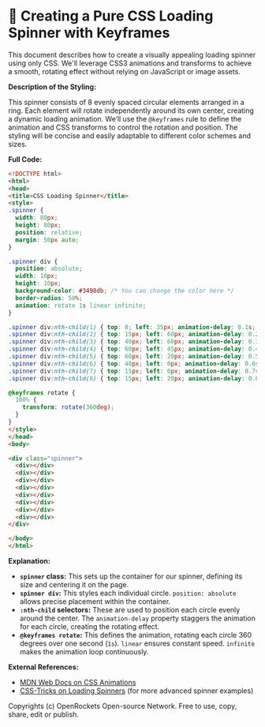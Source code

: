 # 🐞 Creating a Pure CSS Loading Spinner with Keyframes


This document describes how to create a visually appealing loading spinner using only CSS. We'll leverage CSS3 animations and transforms to achieve a smooth, rotating effect without relying on JavaScript or image assets.

**Description of the Styling:**

This spinner consists of 8 evenly spaced circular elements arranged in a ring.  Each element will rotate independently around its own center, creating a dynamic loading animation.  We’ll use the `@keyframes` rule to define the animation and CSS transforms to control the rotation and position.  The styling will be concise and easily adaptable to different color schemes and sizes.


**Full Code:**

```html
<!DOCTYPE html>
<html>
<head>
<title>CSS Loading Spinner</title>
<style>
.spinner {
  width: 80px;
  height: 80px;
  position: relative;
  margin: 50px auto;
}

.spinner div {
  position: absolute;
  width: 10px;
  height: 10px;
  background-color: #3498db; /* You can change the color here */
  border-radius: 50%;
  animation: rotate 1s linear infinite;
}

.spinner div:nth-child(1) { top: 0; left: 35px; animation-delay: 0.1s; }
.spinner div:nth-child(2) { top: 15px; left: 60px; animation-delay: 0.2s; }
.spinner div:nth-child(3) { top: 40px; left: 60px; animation-delay: 0.3s; }
.spinner div:nth-child(4) { top: 60px; left: 45px; animation-delay: 0.4s; }
.spinner div:nth-child(5) { top: 60px; left: 20px; animation-delay: 0.5s; }
.spinner div:nth-child(6) { top: 40px; left: 0px; animation-delay: 0.6s; }
.spinner div:nth-child(7) { top: 15px; left: 0px; animation-delay: 0.7s; }
.spinner div:nth-child(8) { top: 15px; left: 20px; animation-delay: 0.8s; }

@keyframes rotate {
  100% {
    transform: rotate(360deg);
  }
}
</style>
</head>
<body>

<div class="spinner">
  <div></div>
  <div></div>
  <div></div>
  <div></div>
  <div></div>
  <div></div>
  <div></div>
  <div></div>
</div>

</body>
</html>
```

**Explanation:**

* **`spinner` class:** This sets up the container for our spinner, defining its size and centering it on the page.
* **`spinner div`:** This styles each individual circle.  `position: absolute` allows precise placement within the container.
* **`:nth-child` selectors:** These are used to position each circle evenly around the center. The `animation-delay` property staggers the animation for each circle, creating the rotating effect.
* **`@keyframes rotate`:** This defines the animation, rotating each circle 360 degrees over one second (`1s`).  `linear` ensures constant speed.  `infinite` makes the animation loop continuously.


**External References:**

* [MDN Web Docs on CSS Animations](https://developer.mozilla.org/en-US/docs/Web/CSS/animation)
* [CSS-Tricks on Loading Spinners](https://css-tricks.com/examples/Spinner/) (for more advanced spinner examples)


Copyrights (c) OpenRockets Open-source Network. Free to use, copy, share, edit or publish.


